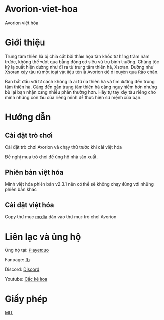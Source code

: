 # Avorion-viet-hoa
 Avorion việt hóa
 
# Giới thiệu
Trung tâm thiên hà bị chia cắt bởi thảm họa tàn khốc từ hàng trăm năm trước, không thể vượt qua bằng động cơ siêu vũ trụ bình thường. Chủng tộc kỳ lạ xuất hiện dường như đi ra từ trung tâm thiên hà, Xsotan. Dường như Xsotan xây tàu từ một loại vật liệu tên là Avorion để đi xuyên qua Rào chắn.

Bạn bắt đầu với tư cách không là ai từ rìa thiên hà và tìm đường đến trung tâm thiên hà. Càng đến gần trung tâm thiên hà càng nguy hiểm hơn nhưng bù lại bạn nhận càng nhiều phần thưởng hơn. Hãy tự tay xây tàu riêng cho mình những con tàu của riêng mình để thực hiện sứ mệnh của bạn.


# Hướng dẫn

## Cài đặt trò chơi

Cài đặt trò chơi Avorion và chạy thử trước khi cài việt hóa

Đề nghị mua trò chơi để ủng hộ nhà sản xuất.

## Phiên bản việt hóa
Mình việt hóa phiên bản v2.3.1 nên có thể sẽ không chạy đúng với những phiên bản khác

## Cài đặt việt hóa

Copy thư mục [media](data/) dán vào thư mục trò chơi Avorion

# Liên lạc và ủng hộ
Ủng hộ tại: [Playerduo](https://playerduo.net/cackehoa)

Fanpage: [fb](https://www.facebook.com/cackehoa)

Discord: [Discord](https://discord.gg/Z5C98FG)

Youtube: [Cắc kè hoa](https://www.youtube.com/c/Cắckèhoa)
# Giấy phép
[MIT](LICENSE)
